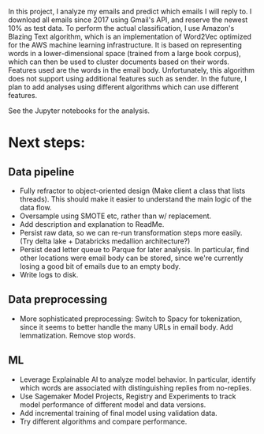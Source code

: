 In this project, I analyze my emails and predict which emails I will reply to. I download all emails since 2017 using Gmail's API, and reserve the newest 10% as test data. 
To perform the actual classification, I use Amazon's Blazing Text algorithm, which is an implementation of Word2Vec optimized for the AWS machine learning infrastructure. It is based on representing words in a lower-dimensional space (trained from a large book corpus), which can then be used to cluster documents based on their words. Features used are the words in the email body. Unfortunately, this algorithm does not support using additional features such as sender. In the future, I plan to add analyses using different algorithms which can use different features.

See the Jupyter notebooks for the analysis.

# Next steps:
## Data pipeline
- Fully refractor to object-oriented design (Make client a class that lists threads). This should make it easier to understand the main logic of the data flow.
- Oversample using SMOTE etc, rather than w/ replacement.
- Add description and explanation to ReadMe.
- Persist raw data, so we can re-run transformation steps more easily. (Try delta lake + Databricks medallion architecture?)
- Persist dead letter queue to Parque for later analysis. In particular, find other locations were email body can be stored, since we're currently losing a good bit of emails due to an empty body.
- Write logs to disk.

## Data preprocessing
- More sophisticated preprocessing: Switch to Spacy for tokenization, since it seems to better handle the many URLs in email body. Add lemmatization. Remove stop words.


## ML
- Leverage Explainable AI to analyze model behavior. In particular, identify which words are associated with distinguishing replies from no-replies.
- Use Sagemaker Model Projects, Registry and Experiments to track model performance of different model and data versions.
- Add incremental training of final model using validation data.
- Try different algorithms and compare performance.